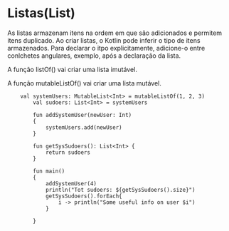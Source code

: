 # Listas(List)
As listas armazenam itens na ordem em que são adicionados e permitem itens duplicado. Ao criar listas, o 
Kotlin pode inferir o tipo de itens armazenados. Para declarar o itpo explicitamente, adicione-o entre conlchetes 
angulares, exemplo, <Int> após a declaração da lista.
    
A função listOf() vai criar uma lista imutável.

A função mutableListOf() vai criar uma lista mutável.

    

        val systemUsers: MutableList<Int> = mutableListOf(1, 2, 3)
            val sudoers: List<Int> = systemUsers
            
            fun addSystemUser(newUser: Int)
            {
                systemUsers.add(newUser)
            }
            
            fun getSysSudoers(): List<Int> {
                return sudoers
            }
            
            fun main()
            {
                addSystemUser(4)
                println("Tot sudoers: ${getSysSudoers().size}")
                getSysSudoers().forEach{
                    i -> println("Some useful info on user $i")
                }
              
            }
